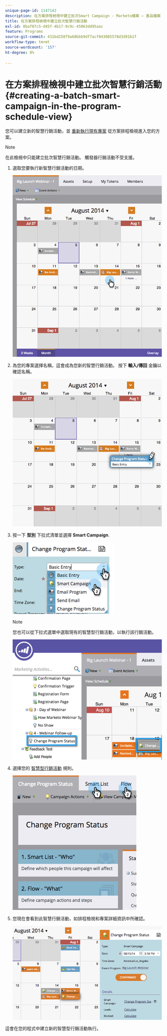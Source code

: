```yaml
---
unique-page-id: 1147142
description: 在方案排程檢視中建立批次Smart Campaign - Marketo檔案 — 產品檔案
title: 在方案排程檢視中建立批次智慧行銷活動
exl-id: 8baf07c5-d45f-4b17-9c9c-45063dd95aac
feature: Programs
source-git-commit: 431bd258f9a68bbb9df7acf043085578d3d91b1f
workflow-type: tm+mt
source-wordcount: '157'
ht-degree: 0%

---
```


# 在方案排程檢視中建立批次智慧行銷活動 {#creating-a-batch-smart-campaign-in-the-program-schedule-view}

您可以建立新的智慧行銷活動，並 [重新執行現有專案](/help/marketo/product-docs/core-marketo-concepts/programs/program-schedule-view/rerun-a-smart-campaign-in-the-program-schedule-view.md) 從方案排程檢視進入您的方案。

>[!NOTE]
>
>在此檢視中只能建立批次智慧行銷活動。 觸發器行銷活動不受支援。

1. 選取您要執行新智慧行銷活動的日期。

   ![](assets/image2014-9-23-15-3a28-3a20.png)

1. 為您的專案選擇名稱，這會成為您新的智慧行銷活動。 按下 **輸入/傳回** 金鑰以確認名稱。

   ![](assets/image2014-9-23-15-3a28-3a28.png)

1. 按一下 **型別** 下拉式清單並選擇 **Smart Campaign**.

   ![](assets/typechoose.png)

   >[!NOTE]
   >
   >您也可以從下拉式選單中選取現有的智慧型行銷活動，以執行該行銷活動。

   ![](assets/four.png)

1. 選擇您的 [智慧型行銷活動](/help/marketo/product-docs/core-marketo-concepts/smart-campaigns/creating-a-smart-campaign/create-a-new-smart-campaign.md) 規則。

   ![](assets/changeprogramstatus-hands.png)

1. 您現在會看到此智慧行銷活動，如排程檢視和專案詳細資訊中所確認。

   ![](assets/image2014-9-23-15-3a29-3a57.png)

這會在您的程式中建立新的智慧型行銷活動執行。
